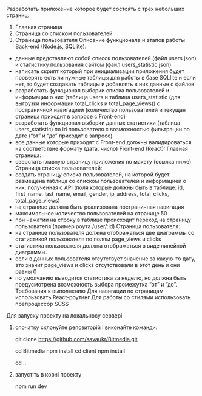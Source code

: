 Разработать приложение которое будет состоять с трех небольших страниц:
1. Главная страница
2. Страница со списком пользователей
3. Страница пользователя
Описание функционала и этапов работы
Back-end (Node.js, SQLlite):
- данные представляют собой список пользователей (файл users.json) и
статистику пользования сайтом (файл users_statistic.json)
- написать скрипт который при инициализации приложения будет проверять есть
ли нужные таблицы для работы в базе SQLlite и если нет, то будет создавать
таблицы и добавлять в них данные с файлов
- разработать функционал выборки списка пользователей и информации о них
(таблица users и таблица users_statistic (для выгрузки информации total_clicks и
total_page_views)) с постраничной навигацией (количество пользователей и
текущая страница приходит в запросе с Front-end)
- разработать функционал выборки данных статистики (таблица users_statistic)
по id пользователя с возможностью фильтрации по дате (“от” и “до” приходит в
запросе)
- все данные которые приходят с Front-end должны валидироваться на
соответствие формату (дата, число)
Front-end (React):
Главная страница:
- сверстать главную страницу приложения по макету (ссылка ниже)
Страница списка пользователей:
- создать страницу списка пользователей, на которой будет размещена таблица
со списком пользователей и информацией о них, полученная с API (поля
которые должны быть в таблице: id, first_name, last_name, email, gender,
ip_address, total_clicks, total_page_views)
- на странице должна быть реализована постраничная навигация
- максимальное количество пользователей на странице 50
- при нажатии на строку в таблице происходит переход на страницу
пользователя (пример роута /user/:id)
Страница пользователя:
- на странице пользователя должна отображаться две диаграммы со статистикой
пользователя по полям page_views и clicks
- статистика пользователя должна отображаться в виде линейной диаграммы.
- если в данных пользователя отсутствует значение за какую-то дату, это значит
page_views и clicks отсутствовали в этот день и они равны 0
- по умолчанию выводится статистика за неделю, но должна быть
предусмотрена возможность выбора промежутка “от” и “до”.
Требования к выполнению
Для навигации по страницам использовать React-роутинг
Для работы со стилями использовать препроцессор SCSS


Для запуску проeкту на локальносу сервері
1) спочатку склонуйте репозиторій і виконайте команди:

 	git clone https://github.com/savaukr/Bitmedia.git

 	cd Bitmedia
 	npm install
 	cd client 
 	npm install

 	cd ..

2) запустіть в корні проекту 

 	npm run dev